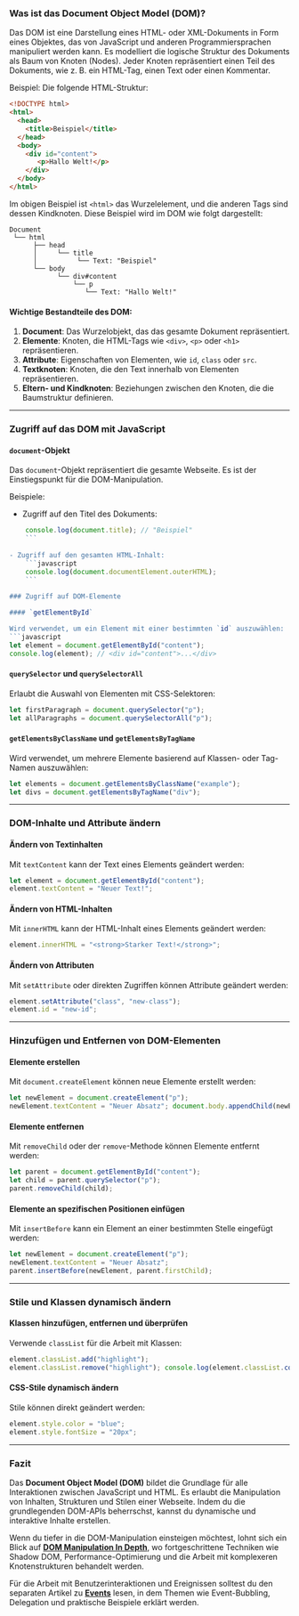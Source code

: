 ### Was ist das Document Object Model (DOM)?

Das DOM ist eine Darstellung eines HTML- oder XML-Dokuments in Form eines Objektes, das von JavaScript und anderen Programmiersprachen manipuliert werden kann. Es modelliert die logische Struktur des Dokuments als Baum von Knoten (Nodes). Jeder Knoten repräsentiert einen Teil des Dokuments, wie z. B. ein HTML-Tag, einen Text oder einen Kommentar.

Beispiel: Die folgende HTML-Struktur:

```html
<!DOCTYPE html>
<html>
  <head>
    <title>Beispiel</title>
  </head>
  <body>
    <div id="content">
       <p>Hallo Welt!</p>
    </div>
  </body>
</html>
```

Im obigen Beispiel ist `<html>` das Wurzelelement, und die anderen Tags sind dessen Kindknoten. Diese Beispiel wird im DOM wie folgt dargestellt:

```less
Document
 └── html
      ├── head
      │     └── title
      │          └── Text: "Beispiel"
      └── body
            └── div#content
                └── p
                   └── Text: "Hallo Welt!"
```

#### Wichtige Bestandteile des DOM:

1. **Document**: Das Wurzelobjekt, das das gesamte Dokument repräsentiert.
2. **Elemente**: Knoten, die HTML-Tags wie `<div>`, `<p>` oder `<h1>` repräsentieren.
3. **Attribute**: Eigenschaften von Elementen, wie `id`, `class` oder `src`.
4. **Textknoten**: Knoten, die den Text innerhalb von Elementen repräsentieren.
5. **Eltern- und Kindknoten**: Beziehungen zwischen den Knoten, die die Baumstruktur definieren.

---

### Zugriff auf das DOM mit JavaScript

#### `document`-Objekt

Das `document`-Objekt repräsentiert die gesamte Webseite. Es ist der Einstiegspunkt für die DOM-Manipulation.

Beispiele:

- Zugriff auf den Titel des Dokuments:
```javascript
    console.log(document.title); // "Beispiel"
    ```
    
- Zugriff auf den gesamten HTML-Inhalt:
	```javascript
    console.log(document.documentElement.outerHTML);
    ```
    
### Zugriff auf DOM-Elemente

#### `getElementById`

Wird verwendet, um ein Element mit einer bestimmten `id` auszuwählen:
```javascript
let element = document.getElementById("content"); 
console.log(element); // <div id="content">...</div>
```

#### `querySelector` und `querySelectorAll`

Erlaubt die Auswahl von Elementen mit CSS-Selektoren:
```javascript
let firstParagraph = document.querySelector("p"); 
let allParagraphs = document.querySelectorAll("p");
```

#### `getElementsByClassName` und `getElementsByTagName`

Wird verwendet, um mehrere Elemente basierend auf Klassen- oder Tag-Namen auszuwählen:
```javascript
let elements = document.getElementsByClassName("example"); 
let divs = document.getElementsByTagName("div");
```

---

### DOM-Inhalte und Attribute ändern

#### Ändern von Textinhalten

Mit `textContent` kann der Text eines Elements geändert werden:
```javascript
let element = document.getElementById("content"); 
element.textContent = "Neuer Text!";
```

#### Ändern von HTML-Inhalten

Mit `innerHTML` kann der HTML-Inhalt eines Elements geändert werden:
```javascript
element.innerHTML = "<strong>Starker Text!</strong>";
```

#### Ändern von Attributen

Mit `setAttribute` oder direkten Zugriffen können Attribute geändert werden:
```javascript
element.setAttribute("class", "new-class"); 
element.id = "new-id";
```

---

### Hinzufügen und Entfernen von DOM-Elementen

#### Elemente erstellen

Mit `document.createElement` können neue Elemente erstellt werden:
```javascript
let newElement = document.createElement("p"); 
newElement.textContent = "Neuer Absatz"; document.body.appendChild(newElement);
```

#### Elemente entfernen

Mit `removeChild` oder der `remove`-Methode können Elemente entfernt werden:
```javascript
let parent = document.getElementById("content"); 
let child = parent.querySelector("p"); 
parent.removeChild(child);
```

#### Elemente an spezifischen Positionen einfügen

Mit `insertBefore` kann ein Element an einer bestimmten Stelle eingefügt werden:
```javascript
let newElement = document.createElement("p"); 
newElement.textContent = "Neuer Absatz"; 
parent.insertBefore(newElement, parent.firstChild);
```

---

### Stile und Klassen dynamisch ändern

#### Klassen hinzufügen, entfernen und überprüfen

Verwende `classList` für die Arbeit mit Klassen:

```javascript
element.classList.add("highlight");
element.classList.remove("highlight"); console.log(element.classList.contains("highlight")); // true/false
```

#### CSS-Stile dynamisch ändern

Stile können direkt geändert werden:

```javascript
element.style.color = "blue"; 
element.style.fontSize = "20px";
```

---

### Fazit

Das **Document Object Model (DOM)** bildet die Grundlage für alle Interaktionen zwischen JavaScript und HTML. Es erlaubt die Manipulation von Inhalten, Strukturen und Stilen einer Webseite. Indem du die grundlegenden DOM-APIs beherrschst, kannst du dynamische und interaktive Inhalte erstellen.

Wenn du tiefer in die DOM-Manipulation einsteigen möchtest, lohnt sich ein Blick auf **[DOM Manipulation In Depth](DOM%20Manipulation%20In%20Depth.md)**, wo fortgeschrittene Techniken wie Shadow DOM, Performance-Optimierung und die Arbeit mit komplexeren Knotenstrukturen behandelt werden.

Für die Arbeit mit Benutzerinteraktionen und Ereignissen solltest du den separaten Artikel zu **[Events](Events.md)** lesen, in dem Themen wie Event-Bubbling, Delegation und praktische Beispiele erklärt werden.
